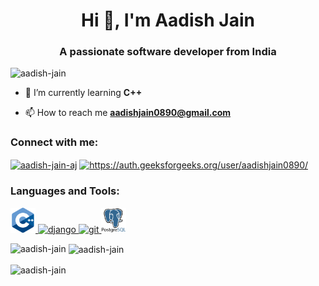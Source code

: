 <h1 align="center">Hi 👋, I'm Aadish Jain</h1>
<h3 align="center">A passionate software developer from India</h3>

<p align="left"> <img src="https://komarev.com/ghpvc/?username=aadish-jain&label=Profile%20views&color=0e75b6&style=flat" alt="aadish-jain" /> </p>

- 🌱 I’m currently learning **C++**

- 📫 How to reach me **aadishjain0890@gmail.com**

<h3 align="left">Connect with me:</h3>
<p align="left">
<a href="https://linkedin.com/in/aadish-jain-aj" target="blank"><img align="center" src="https://raw.githubusercontent.com/rahuldkjain/github-profile-readme-generator/master/src/images/icons/Social/linked-in-alt.svg" alt="aadish-jain-aj" height="30" width="40" /></a>
<a href="https://auth.geeksforgeeks.org/user/https://auth.geeksforgeeks.org/user/aadishjain0890/" target="blank"><img align="center" src="https://raw.githubusercontent.com/rahuldkjain/github-profile-readme-generator/master/src/images/icons/Social/geeks-for-geeks.svg" alt="https://auth.geeksforgeeks.org/user/aadishjain0890/" height="30" width="40" /></a>
</p>

<h3 align="left">Languages and Tools:</h3>
<p align="left"> <a href="https://www.w3schools.com/cpp/" target="_blank" rel="noreferrer"> <img src="https://raw.githubusercontent.com/devicons/devicon/master/icons/cplusplus/cplusplus-original.svg" alt="cplusplus" width="40" height="40"/> </a> <a href="https://www.djangoproject.com/" target="_blank" rel="noreferrer"> <img src="https://cdn.worldvectorlogo.com/logos/django.svg" alt="django" width="40" height="40"/> </a> <a href="https://git-scm.com/" target="_blank" rel="noreferrer"> <img src="https://www.vectorlogo.zone/logos/git-scm/git-scm-icon.svg" alt="git" width="40" height="40"/> </a> <a href="https://www.postgresql.org" target="_blank" rel="noreferrer"> <img src="https://raw.githubusercontent.com/devicons/devicon/master/icons/postgresql/postgresql-original-wordmark.svg" alt="postgresql" width="40" height="40"/> </a> </p>

<p><img align="left" src="https://github-readme-stats.vercel.app/api/top-langs?username=aadish-jain&show_icons=true&locale=en&layout=compact" alt="aadish-jain" /></p>

<p>&nbsp;<img align="center" src="https://github-readme-stats.vercel.app/api?username=aadish-jain&show_icons=true&locale=en" alt="aadish-jain" /></p>

<p><img align="center" src="https://github-readme-streak-stats.herokuapp.com/?user=aadish-jain&" alt="aadish-jain" /></p>
